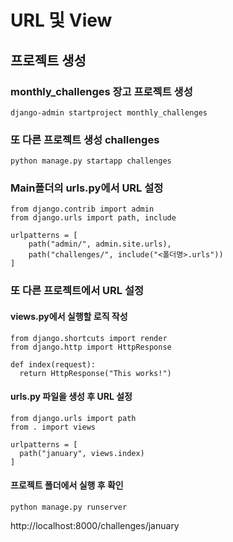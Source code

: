 # URL 및 View

## 프로젝트 생성
### monthly_challenges 장고 프로젝트 생성
```
django-admin startproject monthly_challenges
```

### 또 다른 프로젝트 생성 challenges
```
python manage.py startapp challenges
``` 

### Main폴더의 urls.py에서 URL 설정
```
from django.contrib import admin
from django.urls import path, include

urlpatterns = [
    path("admin/", admin.site.urls),
    path("challenges/", include("<폴더명>.urls"))
]
```

### 또 다른 프로젝트<challenges>에서 URL 설정
#### views.py에서 실행할 로직 작성
```
from django.shortcuts import render
from django.http import HttpResponse

def index(request): 
  return HttpResponse("This works!")
```

#### urls.py 파일을 생성 후 URL 설정
```
from django.urls import path
from . import views

urlpatterns = [
  path("january", views.index)
]
```

#### 프로젝트 폴더에서 실행 후 확인
```
python manage.py runserver
```
http://localhost:8000/challenges/january